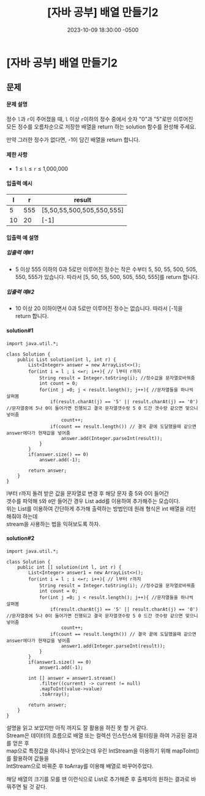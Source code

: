 ﻿---
layout: post
title:  "[자바 공부] 배열 만들기2"
date:   2023-10-09 18:30:00 -0500
tags: algorithm
category : [알고리즘] 
---

# [자바 공부] 배열 만들기2

## 문제

#### 문제 설명
정수  `l`과  `r`이 주어졌을 때,  `l`  이상  `r`이하의 정수 중에서 숫자 "0"과 "5"로만 이루어진 모든 정수를 오름차순으로 저장한 배열을 return 하는 solution 함수를 완성해 주세요.

만약 그러한 정수가 없다면, -1이 담긴 배열을 return 합니다.

#### 제한 사항
-   1 ≤  `l`  ≤  `r`  ≤ 1,000,000

#### 입출력 예시

|l | r | result|
|---|---|---|
| 5 | 555 | [5,50,55,500,505,550,555] |
| 10 |  20 | [-1] |

#### 입출력 예 설명
##### 입출력 예#1
-   5 이상 555 이하의 0과 5로만 이루어진 정수는 작은 수부터 5, 50, 55, 500, 505, 550, 555가 있습니다. 따라서 [5, 50, 55, 500, 505, 550, 555]를 return 합니다.
##### 입출력 예#2
-   10 이상 20 이하이면서 0과 5로만 이루어진 정수는 없습니다. 따라서 [-1]을 return 합니다.

#### solution#1
```
import java.util.*;

class Solution {
    public List solution(int l, int r) {
        List<Integer> answer = new ArrayList<>();
        for(int i = l ; i <=r; i++){ // l부터 r까지
            String result = Integer.toString(i); //정수값을 문자열로바꿔줌
            int count = 0;
            for(int j =0; j < result.length(); j++){ //문자열들을 하나씩 살펴봄
                if(result.charAt(j) == '5' || result.charAt(j) == '0') //문자열중에 5나 0이 들어가면 진행되고 결국 문자열갯수랑 5 0 드간 갯수랑 같으면 맞으니 넣어줌
                    count++;
                if(count == result.length()) // 결국 끝에 도달했을때 같으면 answer에다가 현재값을 넣어줌
                    answer.add(Integer.parseInt(result));
            }  
        }
        if(answer.size() == 0) 
            answer.add(-1);
        
        return answer;
    }
}
```
l부터 r까지 돌려 받은 값을 문자열로 변경 후 해당 문자 중 5와 0이 들어간 <br>갯수를  파악해 `5`와 `0`만 들어간 경우 List add를 이용하여 추가해주는 모습이다. <br>
위는 List를 이용하여 간단하게 추가해 출력하는 방법인데 원래 형식은 int 배열을 리턴 해줘야 하는데  <br>
stream을 사용하는 법을 익혀보도록 하자.

#### solution#2
```
import java.util.*;

class Solution {
    public int [] solution(int l, int r) {
        List<Integer> answer1 = new ArrayList<>();
        for(int i = l ; i <=r; i++){ // l부터 r까지
            String result = Integer.toString(i); //정수값을 문자열로바꿔줌
            int count = 0;
            for(int j =0; j < result.length(); j++){ //문자열들을 하나씩 살펴봄
                if(result.charAt(j) == '5' || result.charAt(j) == '0') //문자열중에 5나 0이 들어가면 진행되고 결국 문자열갯수랑 5 0 드간 갯수랑 같으면 맞으니 넣어줌
                    count++;
                if(count == result.length()) // 결국 끝에 도달했을때 같으면 answer에다가 현재값을 넣어줌
                    answer1.add(Integer.parseInt(result));
            }  
        }
        if(answer1.size() == 0) 
            answer1.add(-1);
        
        int [] answer = answer1.stream()
            .filter((current) -> current != null)
            .mapToInt(value->value)
            .toArray();
        
        return answer;
    }
}
```

설명을 읽고 보았지만 아직 까지도 잘 활용을 하진 못 할 거 같다. <bR>
Stream은 데이터의 흐름으로 배열 또는 컬렉션 인스턴스에 필터링을 하여 가공된 결과를 얻은 후 <br>map으로 특정값을 하나하나 받아오는데 우린 IntStream을 이용하기 위해 mapToInt()를 활용하여 값들을 <br>IntStream으로 바꿔준 후 toArray를 이용해 배열로 바꾸어주었다.

해당 배열의 크기를 모를 땐 이런식으로 List로 추가해준 후 출제자의 원하는 결과로 바꿔주면 될 것 같다.
